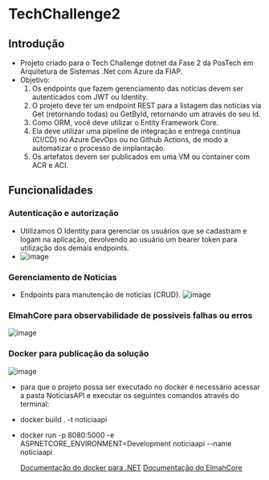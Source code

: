 ﻿# TechChallenge2

## Introdução
- Projeto criado para o Tech Challenge dotnet da Fase 2 da PosTech em Arquitetura de Sistemas .Net com Azure da FIAP.
- Objetivo:
  1. Os endpoints que fazem gerenciamento das notícias devem ser autenticados com JWT ou Identity.
  2. O projeto deve ter um endpoint REST para a listagem das notícias via Get (retornando todas) ou GetById, retornando um através do seu Id.
  3. Como ORM, você deve utilizar o Entity Framework Core.
  4. Ela deve utilizar uma pipeline de integração e entrega contínua (CI/CD) no Azure DevOps ou no Github Actions, de modo a automatizar o processo de implantação.
  5. Os artefatos devem ser publicados em uma VM ou container com ACR e ACI.
  
## Funcionalidades

### Autenticação e autorização
- Utilizamos O Identity para gerenciar os usuários que se cadastram e logam na aplicação, devolvendo ao usuário um bearer token para utilização dos demais endpoints.
- ![image](https://github.com/JairJr/TechChallenge2/assets/29376086/0b5b3e85-68fe-48ed-8fc2-a710c59fbba4)

### Gerenciamento de Noticias
- Endpoints para manutenção de noticias (CRUD).
![image](https://github.com/JairJr/TechChallenge2/assets/29376086/3850f337-ceca-4cf5-85ba-f32a90fa946a)

### ElmahCore para observabilidade de possiveis falhas ou erros
![image](https://github.com/JairJr/TechChallenge2/assets/29376086/c9fa0bb7-c340-46ee-88df-b4716551f0fb)


### Docker para publicação da solução
![image](https://github.com/JairJr/TechChallenge2/assets/29376086/587c7802-0697-4090-8e0a-a83268e5f543)
- para que o projeto possa ser executado no docker é necessário acessar a pasta NoticiasAPI e executar os seguintes comandos através do terminal:
- docker build . -t noticiaapi
- docker run -p 8080:5000 -e ASPNETCORE_ENVIRONMENT=Development noticiaapi --name noticiaapi

  [Documentação do docker para .NET](https://docs.docker.com/language/dotnet/build-images/)
  [Documentação do ElmahCore](https://github.com/ElmahCore/ElmahCore)




